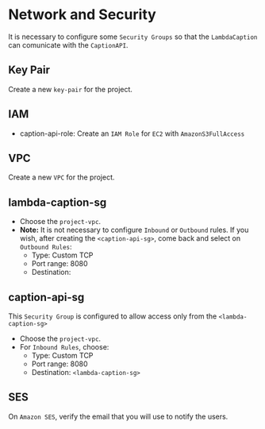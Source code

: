 # Network and Security

It is necessary to configure some `Security Groups` so that the `LambdaCaption` can comunicate with the `CaptionAPI`.

## Key Pair

Create a new `key-pair` for the project.

## IAM

* caption-api-role: Create an `IAM Role` for `EC2` with `AmazonS3FullAccess`

## VPC

Create a new `VPC` for the project.

## lambda-caption-sg

* Choose the `project-vpc`.
* **__Note:__** It is not necessary to configure `Inbound` or `Outbound` rules. If you wish, after creating the `<caption-api-sg>`, come back and select on `Outbound Rules`:
  * Type: Custom TCP
  * Port range: 8080
  * Destination: <caption-api-sg>

## caption-api-sg

This `Security Group` is configured to allow access only from the `<lambda-caption-sg>`

* Choose the `project-vpc`.
* For `Inbound Rules`, choose:
  * Type: Custom TCP
  * Port range: 8080
  * Destination: `<lambda-caption-sg>`

## SES

On `Amazon SES`, verify the email that you will use to notify the users.
